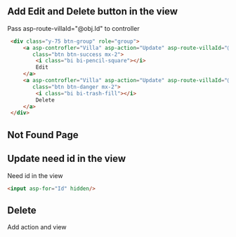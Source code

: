 ## Add Edit and Delete button in the view
Pass asp-route-villaId="@obj.Id" to controller
```html
 <div class="y-75 btn-group" role="group">
     <a asp-controfler="Villa" asp-action="Update" asp-route-villaId="@obj.Id"
        class="btn btn-success mx-2">
         <i class="bi bi-pencil-square"></i>
         Edit
     </a>
     <a asp-controfler="Villa" asp-action="Update" asp-route-villaId="@obj.Id"
        class="btn btn-danger mx-2">
         <i class="bi bi-trash-fill"></i>
         Delete
     </a>
 </div>
```




## Not Found Page



## Update need id in the view
Need id in the view
```html
<input asp-for="Id" hidden/>
```


## Delete
Add action and view
